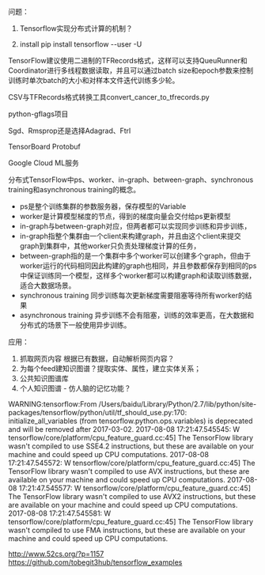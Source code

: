 问题：
1. Tensorflow实现分布式计算的机制？

1. install 
pip install tensorflow --user -U

TensorFlow建议使用二进制的TFRecords格式，这样可以支持QueuRunner和Coordinator进行多线程数据读取，并且可以通过batch size和epoch参数来控制训练时单次batch的大小和对样本文件迭代训练多少轮。

CSV与TFRecords格式转换工具convert_cancer_to_tfrecords.py

python-gflags项目

Sgd、Rmsprop还是选择Adagrad、Ftrl

TensorBoard
Protobuf

Google Cloud ML服务

分布式TensorFlow中ps、worker、in-graph、between-graph、synchronous training和asynchronous training的概念。
* ps是整个训练集群的参数服务器，保存模型的Variable
* worker是计算模型梯度的节点，得到的梯度向量会交付给ps更新模型
* in-graph与between-graph对应，但两者都可以实现同步训练和异步训练，
* in-graph指整个集群由一个client来构建graph，并且由这个client来提交graph到集群中，其他worker只负责处理梯度计算的任务，
* between-graph指的是一个集群中多个worker可以创建多个graph，但由于worker运行的代码相同因此构建的graph也相同，并且参数都保存到相同的ps中保证训练同一个模型，这样多个worker都可以构建graph和读取训练数据，适合大数据场景。
* synchronous training 同步训练每次更新梯度需要阻塞等待所有worker的结果
* asynchronous training 异步训练不会有阻塞，训练的效率更高，在大数据和分布式的场景下一般使用异步训练。

应用：
1. 抓取网页内容 根据已有数据，自动解析网页内容？
2. 为每个feed建知识图谱？提取实体、属性，建立实体关系；
3. 公共知识图谱库
4. 个人知识图谱 - 仿人脑的记忆功能？

WARNING:tensorflow:From /Users/baidu/Library/Python/2.7/lib/python/site-packages/tensorflow/python/util/tf_should_use.py:170: initialize_all_variables (from tensorflow.python.ops.variables) is deprecated and will be removed after 2017-03-02.
2017-08-08 17:21:47.545545: W tensorflow/core/platform/cpu_feature_guard.cc:45] The TensorFlow library wasn't compiled to use SSE4.2 instructions, but these are available on your machine and could speed up CPU computations.
2017-08-08 17:21:47.545572: W tensorflow/core/platform/cpu_feature_guard.cc:45] The TensorFlow library wasn't compiled to use AVX instructions, but these are available on your machine and could speed up CPU computations.
2017-08-08 17:21:47.545577: W tensorflow/core/platform/cpu_feature_guard.cc:45] The TensorFlow library wasn't compiled to use AVX2 instructions, but these are available on your machine and could speed up CPU computations.
2017-08-08 17:21:47.545581: W tensorflow/core/platform/cpu_feature_guard.cc:45] The TensorFlow library wasn't compiled to use FMA instructions, but these are available on your machine and could speed up CPU computations.

http://www.52cs.org/?p=1157
https://github.com/tobegit3hub/tensorflow_examples
